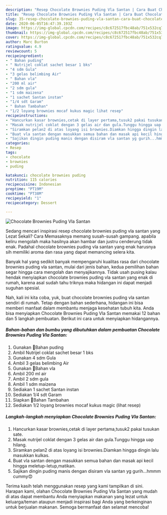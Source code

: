 ```yaml
---
description: "Resep Chocolate Brownies Puding Vla Santan | Cara Buat Chocolate Brownies Puding Vla Santan Yang Sedap"
title: "Resep Chocolate Brownies Puding Vla Santan | Cara Buat Chocolate Brownies Puding Vla Santan Yang Sedap"
slug: 35-resep-chocolate-brownies-puding-vla-santan-cara-buat-chocolate-brownies-puding-vla-santan-yang-sedap
date: 2020-06-05T16:47:39.193Z
image: https://img-global.cpcdn.com/recipes/c8c672517fbc48ab/751x532cq70/chocolate-brownies-puding-vla-santan-foto-resep-utama.jpg
thumbnail: https://img-global.cpcdn.com/recipes/c8c672517fbc48ab/751x532cq70/chocolate-brownies-puding-vla-santan-foto-resep-utama.jpg
cover: https://img-global.cpcdn.com/recipes/c8c672517fbc48ab/751x532cq70/chocolate-brownies-puding-vla-santan-foto-resep-utama.jpg
author: Marc Burton
ratingvalue: 4.9
reviewcount: 5
recipeingredient:
- " Bahan puding"
- " Nutrijel coklat sachet besar 1 bks"
- "4 sdm Gula"
- "3 gelas belimbing Air"
- " Bahan vla"
- "200 ml air"
- "2 sdm gula"
- "1 sdm maizena"
- "1 sachet Santan instan"
- "1/4 sdt Garam"
- " Bahan Tambahan"
- "1/2 loyang brownies mocaf kukus magic lihat resep"
recipeinstructions:
- "Hancurkan kasar brownies,cetak di layer pertama,tusuk2 pakai tusukan sate."
- "Masak nutrijel coklat dengan 3 gelas air dan gula.Tunggu hingga uap hilang."
- "Siramkan pelan2 di atas loyang isi brownies.Diamkan hingga dingin lalu masukkan kulkas."
- "Buat vla santan dengan masukkan semua bahan dan masak api kecil hingga meletup-letup,matikan."
- "Sajikan dingin puding manis dengan disiram vla santan yg gurih...hmmm cummy😍"
categories:
- Resep
tags:
- chocolate
- brownies
- puding

katakunci: chocolate brownies puding 
nutrition: 115 calories
recipecuisine: Indonesian
preptime: "PT19M"
cooktime: "PT38M"
recipeyield: "1"
recipecategory: Dessert

---
```



![Chocolate Brownies Puding Vla Santan](https://img-global.cpcdn.com/recipes/c8c672517fbc48ab/751x532cq70/chocolate-brownies-puding-vla-santan-foto-resep-utama.jpg)

Sedang mencari inspirasi resep chocolate brownies puding vla santan yang Lezat Sekali? Cara Memasaknya memang susah-susah gampang. apabila keliru mengolah maka hasilnya akan hambar dan justru cenderung tidak enak. Padahal chocolate brownies puding vla santan yang enak harusnya sih memiliki aroma dan rasa yang dapat memancing selera kita.



Banyak hal yang sedikit banyak mempengaruhi kualitas rasa dari chocolate brownies puding vla santan, mulai dari jenis bahan, kedua pemilihan bahan segar hingga cara mengolah dan menyajikannya. Tidak usah pusing kalau hendak menyiapkan chocolate brownies puding vla santan yang enak di rumah, karena asal sudah tahu triknya maka hidangan ini dapat menjadi suguhan spesial.


Nah, kali ini kita coba, yuk, buat chocolate brownies puding vla santan sendiri di rumah. Tetap dengan bahan sederhana, hidangan ini bisa memberi manfaat dalam membantu menjaga kesehatan tubuh kita. Anda bisa menyiapkan Chocolate Brownies Puding Vla Santan memakai 12 bahan dan 5 langkah pembuatan. Berikut ini cara untuk menyiapkan hidangannya.

<!--inarticleads1-->

##### Bahan-bahan dan bumbu yang dibutuhkan dalam pembuatan Chocolate Brownies Puding Vla Santan:

1. Gunakan  🔺Bahan puding
1. Ambil  Nutrijel coklat sachet besar 1 bks
1. Gunakan 4 sdm Gula
1. Ambil 3 gelas belimbing Air
1. Gunakan  🔺Bahan vla
1. Ambil 200 ml air
1. Ambil 2 sdm gula
1. Ambil 1 sdm maizena
1. Sediakan 1 sachet Santan instan
1. Sediakan 1/4 sdt Garam
1. Siapkan  🔺Bahan Tambahan
1. Sediakan 1/2 loyang brownies mocaf kukus magic (lihat resep)




<!--inarticleads2-->

##### Langkah-langkah menyiapkan Chocolate Brownies Puding Vla Santan:

1. Hancurkan kasar brownies,cetak di layer pertama,tusuk2 pakai tusukan sate.
1. Masak nutrijel coklat dengan 3 gelas air dan gula.Tunggu hingga uap hilang.
1. Siramkan pelan2 di atas loyang isi brownies.Diamkan hingga dingin lalu masukkan kulkas.
1. Buat vla santan dengan masukkan semua bahan dan masak api kecil hingga meletup-letup,matikan.
1. Sajikan dingin puding manis dengan disiram vla santan yg gurih...hmmm cummy😍




Terima kasih telah menggunakan resep yang kami tampilkan di sini. Harapan kami, olahan Chocolate Brownies Puding Vla Santan yang mudah di atas dapat membantu Anda menyiapkan makanan yang lezat untuk keluarga/teman ataupun menjadi inspirasi bagi Anda yang berkeinginan untuk berjualan makanan. Semoga bermanfaat dan selamat mencoba!
